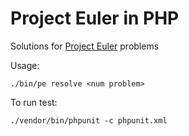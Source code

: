 Project Euler in PHP
====================

Solutions for [Project Euler](https://projecteuler.net) problems  

Usage:
```
./bin/pe resolve <num problem>
```

To run test:
```
./vendor/bin/phpunit -c phpunit.xml
```
